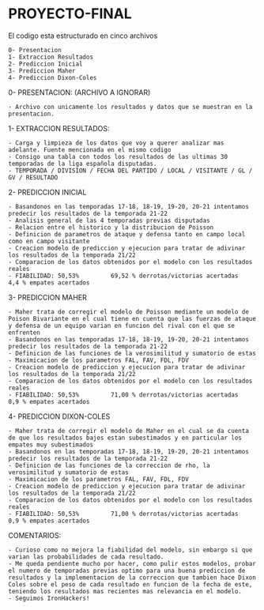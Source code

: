 # PROYECTO-FINAL

El codigo esta estructurado en cinco archivos

    0- Presentacion
    1- Extraccion Resultados
    2- Prediccion Inicial
    3- Prediccion Maher
    4- Prediccion Dixon-Coles
    
0- PRESENTACION: (ARCHIVO A IGNORAR)

    - Archivo con unicamente los resultados y datos que se muestran en la presentacion.
    
1- EXTRACCION RESULTADOS:

    - Carga y limpieza de los datos que voy a querer analizar mas adelante. Fuente mencionada en el mismo codigo
    - Consigo una tabla con todos los resultados de las ultimas 30 temporadas de la liga española disputadas.
    - TEMPORADA / DIVISION / FECHA DEL PARTIDO / LOCAL / VISITANTE / GL / GV / RESULTADO
    
2- PREDICCION INICIAL

    - Basandonos en las temporadas 17-18, 18-19, 19-20, 20-21 intentamos predecir los resultados de la temporada 21-22
    - Analisis general de las 4 temporadas previas disputadas
    - Relacion entre el historico y la distribucion de Poisson
    - Definicion de parametros de ataque y defensa tanto en campo local como en campo visitante
    - Creacion modelo de prediccion y ejecucion para tratar de adivinar los resultados de la temporada 21/22
    - Comparacion de los datos obtenidos por el modelo con los resultados reales
    - FIABILIDAD: 50,53%         69,52 % derrotas/victorias acertadas      4,4 % empates acertados
    
3- PREDICCION MAHER

    - Maher trata de corregir el modelo de Poisson mediante un modelo de Poison Bivariante en el cual tiene en cuenta que las fuerzas de ataque y defensa de un equipo varian en funcion del rival con el que se enfrenten
    - Basandonos en las temporadas 17-18, 18-19, 19-20, 20-21 intentamos predecir los resultados de la temporada 21-22
    - Definicion de las funciones de la verosimilitud y sumatorio de estas
    - Maximicacion de los parametros FAL, FAV, FDL, FDV
    - Creacion modelo de prediccion y ejecucion para tratar de adivinar los resultados de la temporada 21/22
    - Comparacion de los datos obtenidos por el modelo con los resultados reales
    - FIABILIDAD: 50,53%         71,00 % derrotas/victorias acertadas      0,9 % empates acertados
    
4- PREDICCION DIXON-COLES

    - Maher trata de corregir el modelo de Maher en el cual se da cuenta de que los resultados bajos estan subestimados y en particular los empates muy subestimados
    - Basandonos en las temporadas 17-18, 18-19, 19-20, 20-21 intentamos predecir los resultados de la temporada 21-22
    - Definicion de las funciones de la correccion de rho, la verosimilitud y sumatorio de estas
    - Maximicacion de los parametros FAL, FAV, FDL, FDV
    - Creacion modelo de prediccion y ejecucion para tratar de adivinar los resultados de la temporada 21/22
    - Comparacion de los datos obtenidos por el modelo con los resultados reales
    - FIABILIDAD: 50,53%         71,00 % derrotas/victorias acertadas      0,9 % empates acertados  
    
COMENTARIOS:

    - Curioso como no mejora la fiabilidad del modelo, sin embargo si que varian las probabilidades de cada resultado.
    - Me queda pendiente mucho por hacer, como pulir estos modelos, probar el numero de temporadas previas optimo para una buena prediccion de resultados y la implementacion de la correccion que tambien hace Dixon Coles sobre el peso de cada resultado en funcion de la fecha de este, teniendo los resultados mas recientes mas relevancia en el modelo.
    - Seguimos IronHackers! 
